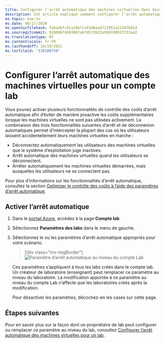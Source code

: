 ```yaml
---
title: Configurer l’arrêt automatique des machines virtuelles dans Azure Lab Services
description: Cet article explique comment configurer l’arrêt automatique des machines virtuelles dans le compte lab.
ms.topic: how-to
ms.date: 08/17/2020
ms.openlocfilehash: fabadbfc61a10b7ca53d0aa4711051a12347bd1d
ms.sourcegitcommit: 92889674b93087ab7d573622e9587d0937233aa2
ms.translationtype: HT
ms.contentlocale: fr-FR
ms.lasthandoff: 10/19/2021
ms.locfileid: "130180758"
---
```

# <a name="configure-automatic-shutdown-of-vms-for-a-lab-account"></a>Configurer l’arrêt automatique des machines virtuelles pour un compte lab

Vous pouvez activer plusieurs fonctionnalités de contrôle des coûts d’arrêt automatique afin d’éviter de manière proactive les coûts supplémentaires lorsque les machines virtuelles ne sont pas utilisées activement. La combinaison des trois fonctionnalités suivantes d’arrêt et de déconnexion automatiques permet d’intercepter la plupart des cas où les utilisateurs laissent accidentellement leurs machines virtuelles en marche :
 
- Déconnectez automatiquement les utilisateurs des machines virtuelles que le système d’exploitation juge inactives.
- Arrêt automatique des machines virtuelles quand les utilisateurs se déconnectent.
- Arrêter automatiquement les machines virtuelles démarrées, mais auxquelles les utilisateurs ne se connectent pas.

Pour plus d’informations sur les fonctionnalités d’arrêt automatique, consultez la section [Optimiser le contrôle des coûts à l’aide des paramètres d’arrêt automatique](cost-management-guide.md#automatic-shutdown-settings-for-cost-control).

## <a name="enable-automatic-shutdown"></a>Activer l’arrêt automatique

1. Dans le [portail Azure](https://portal.azure.com/), accédez à la page **Compte lab**.
1. Sélectionnez **Paramètres des labs** dans le menu de gauche.
1. Sélectionnez le ou les paramètres d’arrêt automatique appropriés pour votre scénario.  

    > [!div class="mx-imgBorder"]
    > ![Paramètre d’arrêt automatique au niveau du compte Lab](./media/how-to-configure-lab-accounts/automatic-shutdown-vm-disconnect.png)
    
    Ces paramètres s’appliquent à tous les labs créés dans le compte lab. Un créateur de laboratoire (enseignant) peut remplacer ce paramètre au niveau du laboratoire. La modification apportée à ce paramètre au niveau du compte Lab n’affecte que les laboratoires créés après la modification.

    Pour désactiver les paramètres, décochez-en les cases sur cette page. 

## <a name="next-steps"></a>Étapes suivantes

Pour en savoir plus sur la façon dont un propriétaire de lab peut configurer ou remplacer ce paramètre au niveau du lab, consultez [Configurer l’arrêt automatique des machines virtuelles pour un lab](how-to-enable-shutdown-disconnect.md).
